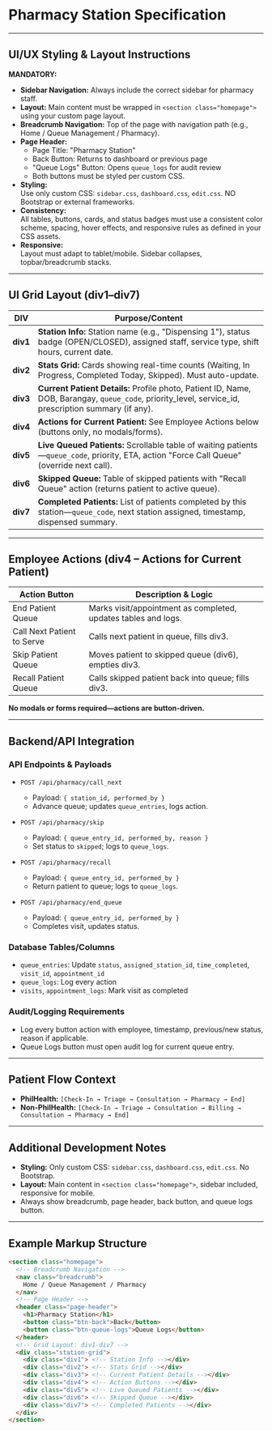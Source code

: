 # Pharmacy Station Specification

---

## UI/UX Styling & Layout Instructions

**MANDATORY:**
- **Sidebar Navigation:** Always include the correct sidebar for pharmacy staff.
- **Layout:** Main content must be wrapped in `<section class="homepage">` using your custom page layout.
- **Breadcrumb Navigation:** Top of the page with navigation path (e.g., Home / Queue Management / Pharmacy).
- **Page Header:**  
  - Page Title: "Pharmacy Station"
  - Back Button: Returns to dashboard or previous page
  - "Queue Logs" Button: Opens `queue_logs` for audit review
  - Both buttons must be styled per custom CSS.
- **Styling:**  
  Use only custom CSS: `sidebar.css`, `dashboard.css`, `edit.css`. NO Bootstrap or external frameworks.
- **Consistency:**  
  All tables, buttons, cards, and status badges must use a consistent color scheme, spacing, hover effects, and responsive rules as defined in your CSS assets.
- **Responsive:**  
  Layout must adapt to tablet/mobile. Sidebar collapses, topbar/breadcrumb stacks.

---

## UI Grid Layout (div1–div7)

| DIV      | Purpose/Content                                                                                                                                               |
|----------|--------------------------------------------------------------------------------------------------------------------------------------------------------------|
| **div1** | **Station Info:** Station name (e.g., "Dispensing 1"), status badge (OPEN/CLOSED), assigned staff, service type, shift hours, current date.                  |
| **div2** | **Stats Grid:** Cards showing real-time counts (Waiting, In Progress, Completed Today, Skipped). Must auto-update.                                           |
| **div3** | **Current Patient Details:** Profile photo, Patient ID, Name, DOB, Barangay, `queue_code`, priority_level, service_id, prescription summary (if any).        |
| **div4** | **Actions for Current Patient:** See Employee Actions below (buttons only, no modals/forms).                                                                 |
| **div5** | **Live Queued Patients:** Scrollable table of waiting patients—`queue_code`, priority, ETA, action "Force Call Queue" (override next call).                  |
| **div6** | **Skipped Queue:** Table of skipped patients with "Recall Queue" action (returns patient to active queue).                                                   |
| **div7** | **Completed Patients:** List of patients completed by this station—`queue_code`, next station assigned, timestamp, dispensed summary.                        |

---

## Employee Actions (div4 – Actions for Current Patient)

| Action Button                  | Description & Logic                                                                                                     |
|------------------------------- |------------------------------------------------------------------------------------------------------------------------|
| End Patient Queue              | Marks visit/appointment as completed, updates tables and logs.                                                          |
| Call Next Patient to Serve     | Calls next patient in queue, fills div3.                                                                               |
| Skip Patient Queue             | Moves patient to skipped queue (div6), empties div3.                                                                   |
| Recall Patient Queue           | Calls skipped patient back into queue; fills div3.                                                                     |

**No modals or forms required—actions are button-driven.**

---

## Backend/API Integration

### API Endpoints & Payloads

- `POST /api/pharmacy/call_next`
  - Payload: `{ station_id, performed_by }`
  - Advance queue; updates `queue_entries`, logs action.

- `POST /api/pharmacy/skip`
  - Payload: `{ queue_entry_id, performed_by, reason }`
  - Set status to `skipped`; logs to `queue_logs`.

- `POST /api/pharmacy/recall`
  - Payload: `{ queue_entry_id, performed_by }`
  - Return patient to queue; logs to `queue_logs`.

- `POST /api/pharmacy/end_queue`
  - Payload: `{ queue_entry_id, performed_by }`
  - Completes visit, updates status.

### Database Tables/Columns

- `queue_entries`: Update `status`, `assigned_station_id`, `time_completed`, `visit_id`, `appointment_id`
- `queue_logs`: Log every action
- `visits`, `appointment_logs`: Mark visit as completed

### Audit/Logging Requirements

- Log every button action with employee, timestamp, previous/new status, reason if applicable.
- Queue Logs button must open audit log for current queue entry.

---

## Patient Flow Context

- **PhilHealth:** `[Check-In → Triage → Consultation → Pharmacy → End]`
- **Non-PhilHealth:** `[Check-In → Triage → Consultation → Billing → Consultation → Pharmacy → End]`

---

## Additional Development Notes

- **Styling:** Only custom CSS: `sidebar.css`, `dashboard.css`, `edit.css`. No Bootstrap.
- **Layout:** Main content in `<section class="homepage">`, sidebar included, responsive for mobile.
- Always show breadcrumb, page header, back button, and queue logs button.

---

## Example Markup Structure

```html
<section class="homepage">
  <!-- Breadcrumb Navigation -->
  <nav class="breadcrumb">
    Home / Queue Management / Pharmacy
  </nav>
  <!-- Page Header -->
  <header class="page-header">
    <h1>Pharmacy Station</h1>
    <button class="btn-back">Back</button>
    <button class="btn-queue-logs">Queue Logs</button>
  </header>
  <!-- Grid Layout: div1-div7 -->
  <div class="station-grid">
    <div class="div1"> <!-- Station Info --></div>
    <div class="div2"> <!-- Stats Grid --></div>
    <div class="div3"> <!-- Current Patient Details --></div>
    <div class="div4"> <!-- Action Buttons --></div>
    <div class="div5"> <!-- Live Queued Patients --></div>
    <div class="div6"> <!-- Skipped Queue --></div>
    <div class="div7"> <!-- Completed Patients --></div>
  </div>
</section>
```